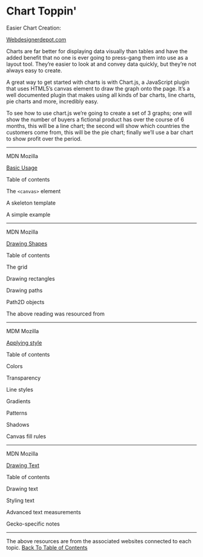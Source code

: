 # Chart Toppin'

Easier Chart Creation:

[Webdesignerdepot.com](https://www.webdesignerdepot.com/2013/11/easily-create-stunning-animated-charts-with-chart-js/)

Charts are far better for displaying data visually than tables and have the added benefit that no one is ever going to press-gang them into use as a layout tool. They’re easier to look at and convey data quickly, but they’re not always easy to create.

A great way to get started with charts is with Chart.js, a JavaScript plugin that uses HTML5’s canvas element to draw the graph onto the page. It’s a well documented plugin that makes using all kinds of bar charts, line charts, pie charts and more, incredibly easy.

To see how to use chart.js we’re going to create a set of 3 graphs; one will show the number of buyers a fictional product has over the course of 6 months, this will be a line chart; the second will show which countries the customers come from, this will be the pie chart; finally we’ll use a bar chart to show profit over the period.

-----------------------------------------

MDN Mozilla

[Basic Usage](/https://developer.mozilla.org/en-US/docs/Web/API/Canvas_API/Tutorial/Basic_usage)

Table of contents

The ```<canvas>``` element

A skeleton template

A simple example

-----------------------------------------

MDN Mozilla

[Drawing Shapes](/https://developer.mozilla.org/en-US/docs/Web/API/Canvas_API/Tutorial/Drawing_shapes)

Table of contents

The grid

Drawing rectangles

Drawing paths

Path2D objects

The above reading was resourced from

-----------------------------------------

MDM Mozilla

[Applying style](/https://developer.mozilla.org/en-US/docs/Web/API/Canvas_API/Tutorial/Applying_styles_and_colors)

Table of contents

Colors

Transparency

Line styles

Gradients

Patterns

Shadows

Canvas fill rules

-----------------------------------------

MDN Mozilla

[Drawing Text](/https://developer.mozilla.org/en-US/docs/Web/API/Canvas_API/Tutorial/Drawing_text)

Table of contents

Drawing text

Styling text

Advanced text measurements

Gecko-specific notes

-----------------------------------------

The above resources are from the associated websites connected to each topic.
[Back To Table of Contents](/README.md)